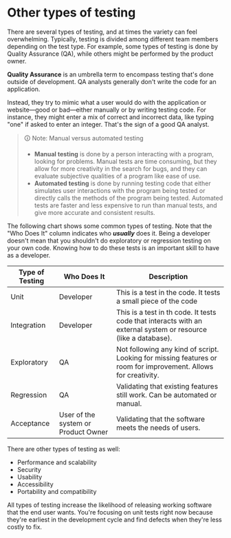 # Other types of testing

There are several types of testing, and at times the variety can feel overwhelming. Typically, testing is divided among different team members depending on the test type. For example, some types of testing is done by Quality Assurance (QA), while others might be performed by the product owner.

**Quality Assurance** is an umbrella term to encompass testing that's done outside of development. QA analysts generally don't write the code for an application.

Instead, they try to mimic what a user would do with the application or website—good or bad—either manually or by writing testing code. For instance, they might enter a mix of correct and incorrect data, like typing "one" if asked to enter an integer. That's the sign of a good QA analyst.

>🛈 Note: Manual versus automated testing
>
>-   **Manual testing** is done by a person interacting with a program, looking for problems. Manual tests are time consuming, but they allow for more creativity in the search for bugs, and they can evaluate subjective qualities of a program like ease of use.
>-   **Automated testing** is done by running testing code that either simulates user interactions with the program being tested or directly calls the methods of the program being tested. Automated tests are faster and less expensive to run than manual tests, and give more accurate and consistent results.

The following chart shows some common types of testing. Note that the "Who Does It" column indicates who **_usually_** does it. Being a developer doesn't mean that you shouldn't do exploratory or regression testing on your own code. Knowing how to do these tests is an important skill to have as a developer.

| **Type of Testing** | **Who Does It**                         | **Description**                                                                                                    |
| ------------------- | --------------------------------------- | ------------------------------------------------------------------------------------------------------------------ |
| Unit                | Developer                               | This is a test in the code. It tests a small piece of the code                                                    |
| Integration         | Developer                               | This is a test in th code. It tests code that interacts with an external system or resource (like a database).     |
| Exploratory         | QA                                      | Not following any kind of script. Looking for missing features or room for improvement. Allows for creativity. |
| Regression          | QA                                      | Validating that existing features still work. Can be automated or manual.                                          |
| Acceptance          | User of the system or Product Owner     | Validating that the software meets the needs of users.                                                            |

There are other types of testing as well:

-   Performance and scalability
-   Security
-   Usability
-   Accessibility
-   Portability and compatibility

All types of testing increase the likelihood of releasing working software that the end user wants. You're focusing on unit tests right now because they're earliest in the development cycle and find defects when they're less costly to fix.
